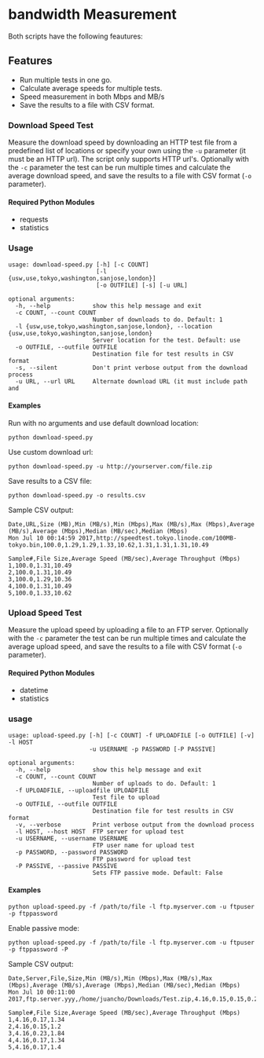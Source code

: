 # bandwidth Measurement

Both scripts have the following feautures:

## Features
- Run multiple tests in one go.
- Calculate average speeds for multiple tests.
- Speed measurement in both Mbps and MB/s
- Save the results to a file with CSV format.

### Download Speed Test

Measure the download speed by downloading an HTTP test file from a predefined list of locations or specify your own using the `-u` parameter (it must be an HTTP url). The script only supports HTTP url's. Optionally with the `-c` parameter the test can be run multiple times and calculate the average download speed, and save the results to a file with CSV format (`-o` parameter).

#### Required Python Modules

- requests
- statistics

### Usage

```
usage: download-speed.py [-h] [-c COUNT]
                         [-l {usw,use,tokyo,washington,sanjose,london}]
                         [-o OUTFILE] [-s] [-u URL]

optional arguments:
  -h, --help            show this help message and exit
  -c COUNT, --count COUNT
                        Number of downloads to do. Default: 1
  -l {usw,use,tokyo,washington,sanjose,london}, --location {usw,use,tokyo,washington,sanjose,london}
                        Server location for the test. Default: use
  -o OUTFILE, --outfile OUTFILE
                        Destination file for test results in CSV format
  -s, --silent          Don't print verbose output from the download process
  -u URL, --url URL     Alternate download URL (it must include path and
```

#### Examples

Run with no arguments and use default download location:

```
python download-speed.py
```

Use custom download url:

```
python download-speed.py -u http://yourserver.com/file.zip
```

Save results to a CSV file:

```
python download-speed.py -o results.csv
```

Sample CSV output:

```
Date,URL,Size (MB),Min (MB/s),Min (Mbps),Max (MB/s),Max (Mbps),Average (MB/s),Average (Mbps),Median (MB/sec),Median (Mbps)
Mon Jul 10 00:14:59 2017,http://speedtest.tokyo.linode.com/100MB-tokyo.bin,100.0,1.29,1.29,1.33,10.62,1.31,1.31,1.31,10.49

Sample#,File Size,Average Speed (MB/sec),Average Throughput (Mbps)
1,100.0,1.31,10.49
2,100.0,1.31,10.49
3,100.0,1.29,10.36
4,100.0,1.31,10.49
5,100.0,1.33,10.62
```


### Upload Speed Test

Measure the upload speed by uploading a file to an FTP server. Optionally with the `-c` parameter the test can be run multiple times and calculate the average upload speed, and save the results to a file with CSV format (`-o` parameter).

#### Required Python Modules

- datetime
- statistics

### usage

```
usage: upload-speed.py [-h] [-c COUNT] -f UPLOADFILE [-o OUTFILE] [-v] -l HOST
                       -u USERNAME -p PASSWORD [-P PASSIVE]

optional arguments:
  -h, --help            show this help message and exit
  -c COUNT, --count COUNT
                        Number of uploads to do. Default: 1
  -f UPLOADFILE, --uploadfile UPLOADFILE
                        Test file to upload
  -o OUTFILE, --outfile OUTFILE
                        Destination file for test results in CSV format
  -v, --verbose         Print verbose output from the download process
  -l HOST, --host HOST  FTP server for upload test
  -u USERNAME, --username USERNAME
                        FTP user name for upload test
  -p PASSWORD, --password PASSWORD
                        FTP password for upload test
  -P PASSIVE, --passive PASSIVE
                        Sets FTP passive mode. Default: False
```

#### Examples

```
python upload-speed.py -f /path/to/file -l ftp.myserver.com -u ftpuser -p ftppassword

```

Enable passive mode:

```
python upload-speed.py -f /path/to/file -l ftp.myserver.com -u ftpuser -p ftppassword -P

```

Sample CSV output:

```
Date,Server,File,Size,Min (MB/s),Min (Mbps),Max (MB/s),Max (Mbps),Average (MB/s),Average (Mbps),Median (MB/sec),Median (Mbps)
Mon Jul 10 00:11:00 2017,ftp.server.yyy,/home/juancho/Downloads/Test.zip,4.16,0.15,0.15,0.23,1.84,0.18,1.42,0.17,1.34

Sample#,File Size,Average Speed (MB/sec),Average Throughput (Mbps)
1,4.16,0.17,1.34
2,4.16,0.15,1.2
3,4.16,0.23,1.84
4,4.16,0.17,1.34
5,4.16,0.17,1.4

```
